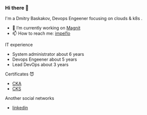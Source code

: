 ### Hi there 👋

<!--
**dbaskakov/dbaskakov** is a ✨ _special_ ✨ repository because its `README.md` (this file) appears on your GitHub profile.

Here are some ideas to get you started:

- 🔭 I’m currently working on ...
- 🌱 I’m currently learning ...
- 👯 I’m looking to collaborate on ...
- 🤔 I’m looking for help with ...
- 💬 Ask me about ...
- 📫 How to reach me: ...
- 😄 Pronouns: ...
- ⚡ Fun fact: ...
-->
I'm a Dmitry Baskakov, Devops Engeener focusing on clouds & k8s .

- 🔭 I’m currently working on [Magnit](https://github.com/magnit-tech/magnit-online)
- 📫 How to reach me: [impel1o](http://t.me/impel1o)

IT experience

- System administrator about 6 years
- Devops Engeener about 5 years
- Lead DevOps about 3 years

Certificates :smiling_imp:
- [CKA](https://www.credly.com/badges/4c0d8d59-a09e-422d-8684-924136461765/linked_in_profile)
- [CKS](https://www.credly.com/badges/3af8ee97-6f75-4edc-93bd-289811844c6b?source=linked_in_profile)

Another social networks

- [linkedin](https://www.linkedin.com/in/dmitry-baskakov-9377a21a7/)

